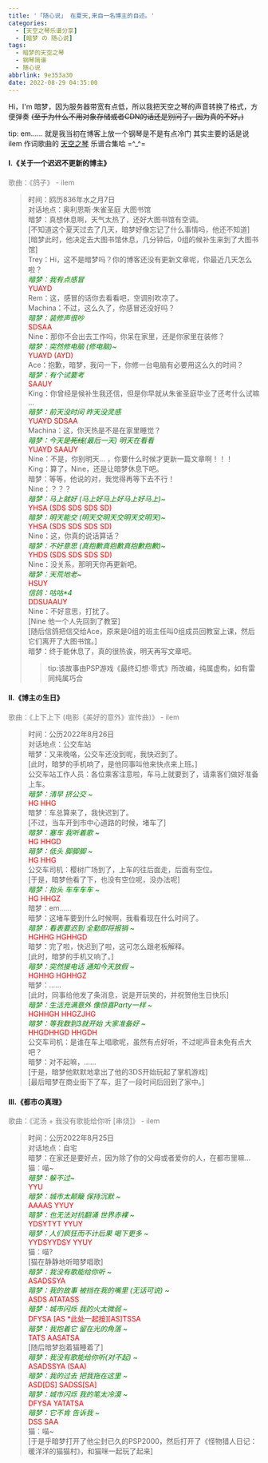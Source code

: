 ```yaml
---
title: '「随心说」 在夏天,来自一名博主的自述。'
categories: 
  - [天空之琴乐谱分享]
  - [暗梦 の 随心说]
tags:
  - 暗梦的天空之琴
  - 钢琴简谱
  - 随心说
abbrlink: 9e353a30
date: 2022-08-29 04:35:00
---
```

Hi，I'm 暗梦，因为服务器带宽有点低，所以我把天空之琴的声音转换了格式，方便弹奏
<del>(至于为什么不用对象存储或者CDN的话还是别问了，因为真的不好。)</del>

tip: em......
就是我当初在博客上放一个钢琴是不是有点冷门
其实主要的话是说 ilem 作词歌曲的 <a href="/suzaku_piano">天空之琴</a> 乐谱合集哈 =^_^=

<div id="darkdream_inject_tips"></div>
<script>
enable_keypiano();
echo_inject_tips();
</script>

<div><h4>I.《关于一个迟迟不更新的博主》</h4><font color="gray">歌曲：《鸽子》 - ilem</font>
<blockquote>
时间：鸥历836年水之月7日<br>
对话地点：奥利恩斯·朱雀圣庭 大图书馆<br>
暗梦：真想休息啊，天气太热了，还好大图书馆有空调。<br>
[不知道这个夏天过去了几天，暗梦好像忘记了什么事情吗，他还不知道]<br>
[暗梦此时，他决定去大图书馆休息，几分钟后，0组的候补生来到了大图书馆]<br>
Trey：Hi，这不是暗梦吗？你的博客还没有更新文章呢，你最近几天怎么啦？<br>
<i><font color="green">暗梦：我有点感冒</font></i><br>
 <font color="red">YUAYD</font><br>
Rem：这，感冒的话你去看看吧，空调别吹凉了。<br>
Machina：不过，这么久了，你感冒还没好吗？<br>
<i><font color="green">暗梦：装修声很吵</font></i><br>
<font color="red">SDSAA</font><br>
Nine：那你不会出去工作吗，你呆在家里，还是你家里在装修？<br>
<i><font color="green">暗梦：突然修电脑 (修电脑)~</font></i><br>
<font color="red">YUAYD (AYD)</font><br>
Ace：抱歉，暗梦，我问一下，你修一台电脑有必要用这么久的时间？<br>
<i><font color="green">暗梦：有个试要考</font></i><br>
<font color="red">SAAUY</font><br>
King：你曾经是候补生我还信，但是你早就从朱雀圣庭毕业了还考什么试嘛 ...<br>
<i><font color="green">暗梦：前天没时间 昨天没灵感</i><br></font>
<font color="red">YUAYD SDSAA</font><br>
Machina：这，你天热是不是在家里睡觉？<br>
<i><font color="green">暗梦：今天是<del>死线</del>(最后一天) 明天在看看</font></i><br>
<font color="red">YUAYD SAAUY</font><br>
Nine：不是，你别明天... ，你要什么时候才更新一篇文章啊！！！<br>
King：算了，Nine，还是让暗梦休息下吧。<br>
暗梦：等等，他说的对，我觉得再等下去不行！<br>
Nine：？？？<br>
<i><font color="green">暗梦：马上就好 (马上好马上好马上好马上)~</font></i><br>
<font color="red">YHSA (SDS SDS SDS SD)</font><br>
<i><font color="green">暗梦：明天能交 (明天交明天交明天交明天)~</font></i><br>
<font color="red">YHSA (SDS SDS SDS SD)</font><br>
Nine：这，你真的说话算话？<br>
<i><font color="green">暗梦：不好意思 (真抱歉真抱歉真抱歉抱歉)~</font></i><br>
<font color="red">YHDS (SDS SDS SDS SD)</font><br>
Nine：没关系，那明天你再更新吧。<br>
<i><font color="green">暗梦：天荒地老~</font></i><br>
<font color="red">HSUY</font><br>
<i><font color="green">信鸽：咕咕*4</font></i><br>
<font color="red">DDSUAAUY</font><br>
Nine：不好意思，打扰了。<br>
[Nine 他一个人先回到了教室]<br>
[随后信鸽把信交给Ace，原来是0组的班主任叫0组成员回教室上课，然后它们离开了大图书馆。]<br>
暗梦：终于能休息了，真的很热诶，明天再写文章吧。<br>

<blockquote>
tip:该故事由PSP游戏《最终幻想·零式》所改编，纯属虚构，如有雷同纯属巧合
</blockquote>
</div>

<div><h4>II.《博主の生日》</h4><font color="gray">歌曲：《上下上下 (电影《美好的意外》宣传曲)》 - ilem</font>
<blockquote>
时间：公历2022年8月26日<br>
对话地点：公交车站<br>
暗梦：又来晚咯，公交车还没到呢，我快迟到了。<br>
[此时，暗梦的手机响了，是他同事叫他来快点来上班。]<br>
公交车站工作人员：各位乘客注意啦，车马上就要到了，请乘客们做好准备上车。<br>
<i><font color="green">暗梦：清早 挤公交 ~</font></i><br>
<font color="red">HG HHG</font><br>
暗梦：车总算来了，我快迟到了。<br>
[不过，当车开到市中心道路的时候，堵车了]<br>
<i><font color="green">暗梦：塞车 我听着歌 ~</font></i><br>
<font color="red">HG HHGD</font><br>
<i><font color="green">暗梦：低头 脚脚脚 ~</font></i><br>
<font color="red">HG HHG</font><br>
公交车司机：樱树广场到了，上车的往后面走，后面有空位。<br>
[于是，暗梦他看了下，也没有空位呢，没办法呢]<br>
<i><font color="green">暗梦：抬头 车车车车 ~</font></i><br>
<font color="red">HG HHGZ</font><br>
暗梦：em......<br>
暗梦：这堵车要到什么时候啊，我看看现在什么时间了。<br>
<i><font color="green">暗梦：看表要迟到 全勤即将报销 ~</font></i><br>
<font color="red">HGHHG HGHHGD</font><br>
暗梦：完了啦，快迟到了啦，这可怎么跟老板解释。<br>
[此时，暗梦的手机又响了。]<br>
<i><font color="green">暗梦：突然接电话 通知今天放假 ~</font></i><br>
<font color="red">HGHHG HGHHGZ</font><br>
暗梦：......<br>
[此时，同事给他发了条消息，说是开玩笑的，并祝贺他生日快乐]<br>
<i><font color="green">暗梦：生活充满意外 像惊喜Party一样 ~</font></i><br>
<font color="red">HGHHGH HHGZJHG</font><br>
<i><font color="green">暗梦：等我数到3就开始 大家准备好 ~</font></i><br>
<font color="red">HHGDHHGD HHGDH</font><br>
公交车司机：是谁在车上唱歌呢，虽然有点好听，不过呢声音未免有点大吧？<br>
暗梦：对不起嘛，......<br>
[于是，暗梦他默默地拿出了他的3DS开始玩起了掌机游戏]<br>
[最后暗梦在商业街下了车，逛了一段时间后回到了家中。]
</blockquote>
</div>

<div><h4>III.《都市の真理》</h4><font color="gray">歌曲：《泥汤 + 我没有歌能给你听 [串烧]》 - ilem</font>
<blockquote>
时间：公历2022年8月25日<br>
对话地点：自宅<br>
暗梦：在家还是要好点，因为除了你的父母或者爱你的人，在都市里嘛... <br>
猫：喵~<br>
<i><font color="green">暗梦：躲不过~</font></i><br>
      <font color="red">YYU</font><br>
<i><font color="green">暗梦：城市太颠簸 保持沉默 ~</font></i><br>
      <font color="red">AAAAS YYUY</font><br>
<i><font color="green">暗梦：也无法对抗翻涌 世界赤裸 ~</font></i><br>
      <font color="red">YDSYTYT YYUY</font><br>
<i><font color="green">暗梦：人们疯狂而不计后果 喝下更多 ~</font></i><br>
      <font color="red">YYDSYYDSY YYUY</font><br>
猫：喵?<br>
[猫在静静地听暗梦唱歌]<br>
<i><font color="green">暗梦：我没有歌能给你听 ~</font></i><br>
      <font color="red">ASADSSYA</font><br>
<i><font color="green">暗梦：我的故事 被挡在我的嘴里 <i>(无话可说)</i> ~</font></i><br>
      <font color="red">ASDS ATATASS</font><br>
<i><font color="green">暗梦：城市闪烁 我的火太微弱 ~</font></i><br>
      <font color="red">DFYSA [AS *此处一起按][AS]TSSA</font><br>
<i><font color="green">暗梦：我抱着它 留在光的角落 ~</font></i><br>
      <font color="red">TATS AASATSA</font><br>
[随后暗梦抱着猫睡着了]<br>
<i><font color="green">暗梦：我没有歌能给你听(对不起) ~</font></i><br>
      <font color="red">ASADSSYA (SAA)</font><br>
<i><font color="green">暗梦：我的过去 把我拖在这里 ~</font></i><br>
      <font color="red">ASD[DS] SADSS[SA]</font><br>
<i><font color="green">暗梦：城市闪烁 我的笔太冷漠 ~</font></i><br>
      <font color="red">DFYSA YATATSA</font><br>
<i><font color="green">暗梦：它不肯 告诉我 ~</font></i><br>
      <font color="red">DSS SAA</font><br>
猫：喵~<br>
[于是乎暗梦打开了他尘封已久的PSP2000，然后打开了《怪物猎人日记：暖洋洋的猫猫村》，和猫咪一起玩了起来]<br>
</blockquote>
</div>
